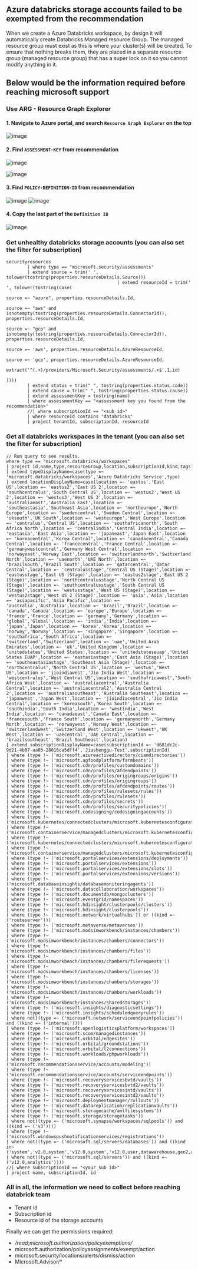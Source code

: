## Azure databricks storage accounts failed to be exempted from the recommendation
When we create a Azure Databricks workspace, by design it will automatically create Databricks Managed resource Group. The managed resource group must exist as this is where your cluster(s) will be created. To ensure that nothing breaks them, they are placed in a separate resource group (managed resource group) that has a super lock on it so you cannot modify anything in it.

## Below would be the information required before reaching microsoft support
### Use ARG - Resource Graph Explorer
#### 1. Navigate to Azure portal, and search `Resource Graph Explorer` on the top
![image](https://user-images.githubusercontent.com/96930989/210159757-b875ba41-6946-4ee7-a604-92183cf9f58b.png)

#### 2. Find `ASSESSMENT-KEY` from recommendation
![image](https://user-images.githubusercontent.com/96930989/220023467-58dfa81b-dec8-4433-a7f1-60e904e5e7b5.png)

![image](https://user-images.githubusercontent.com/96930989/220023598-38f83a87-83c8-4b39-801c-126fafcb2a0b.png)

#### 3. Find `POLICY-DEFINITION-ID` from recommendation
![image](https://user-images.githubusercontent.com/96930989/220023678-c5cf5fcc-70f5-4b51-8d92-095d38804981.png)
![image](https://user-images.githubusercontent.com/96930989/220023825-b0dc8c2a-310f-447f-99ad-ec2d20bf43eb.png)

#### 4. Copy the last part of the `Definition ID`
![image](https://user-images.githubusercontent.com/96930989/220023758-6dd08272-9568-4bbc-b3c6-03cd81ba45bf.png)

### Get unhealthy databricks storage accounts (you can also set the filter for subscription)
```kusto
securityresources
        | where type == "microsoft.security/assessments"
        | extend source = trim(' ', tolower(tostring(properties.resourceDetails.Source)))
                                          | extend resourceId = trim(' ', tolower(tostring(case(
                                                                                    source =~ "azure", properties.resourceDetails.Id,
                                                                                    source =~ "aws" and isnotempty(tostring(properties.resourceDetails.ConnectorId)), properties.resourceDetails.Id,
                                                                                    source =~ "gcp" and isnotempty(tostring(properties.resourceDetails.ConnectorId)), properties.resourceDetails.Id,
                                                                                    source =~ 'aws', properties.resourceDetails.AzureResourceId,
                                                                                    source =~ 'gcp', properties.resourceDetails.AzureResourceId,
                                                                                    extract('^(.+)/providers/Microsoft.Security/assessments/.+$',1,id)
                                                                                    ))))
        | extend status = trim(" ", tostring(properties.status.code))
        | extend cause = trim(" ", tostring(properties.status.cause))
        | extend assessmentKey = tostring(name)
        | where assessmentKey == "<assessment key you found from the recommendation>"
        //| where subscriptionId == "<sub id>"
        | where resourceId contains "databricks"
        | project tenantId, subscriptionId, resourceId
```

### Get all databricks workspaces in the tenant (you can also set the filter for subscription)
```kusto
// Run query to see results.
where type == "microsoft.databricks/workspaces"
| project id,name,type,resourceGroup,location,subscriptionId,kind,tags
| extend typeDisplayName=case(type =~ 'microsoft.databricks/workspaces','Azure Databricks Service',type)
| extend locationDisplayName=case(location =~ 'eastus','East US',location =~ 'eastus2','East US 2',location =~ 'southcentralus','South Central US',location =~ 'westus2','West US 2',location =~ 'westus3','West US 3',location =~ 'australiaeast','Australia East',location =~ 'southeastasia','Southeast Asia',location =~ 'northeurope','North Europe',location =~ 'swedencentral','Sweden Central',location =~ 'uksouth','UK South',location =~ 'westeurope','West Europe',location =~ 'centralus','Central US',location =~ 'southafricanorth','South Africa North',location =~ 'centralindia','Central India',location =~ 'eastasia','East Asia',location =~ 'japaneast','Japan East',location =~ 'koreacentral','Korea Central',location =~ 'canadacentral','Canada Central',location =~ 'francecentral','France Central',location =~ 'germanywestcentral','Germany West Central',location =~ 'norwayeast','Norway East',location =~ 'switzerlandnorth','Switzerland North',location =~ 'uaenorth','UAE North',location =~ 'brazilsouth','Brazil South',location =~ 'qatarcentral','Qatar Central',location =~ 'centralusstage','Central US (Stage)',location =~ 'eastusstage','East US (Stage)',location =~ 'eastus2stage','East US 2 (Stage)',location =~ 'northcentralusstage','North Central US (Stage)',location =~ 'southcentralusstage','South Central US (Stage)',location =~ 'westusstage','West US (Stage)',location =~ 'westus2stage','West US 2 (Stage)',location =~ 'asia','Asia',location =~ 'asiapacific','Asia Pacific',location =~ 'australia','Australia',location =~ 'brazil','Brazil',location =~ 'canada','Canada',location =~ 'europe','Europe',location =~ 'france','France',location =~ 'germany','Germany',location =~ 'global','Global',location =~ 'india','India',location =~ 'japan','Japan',location =~ 'korea','Korea',location =~ 'norway','Norway',location =~ 'singapore','Singapore',location =~ 'southafrica','South Africa',location =~ 'switzerland','Switzerland',location =~ 'uae','United Arab Emirates',location =~ 'uk','United Kingdom',location =~ 'unitedstates','United States',location =~ 'unitedstateseuap','United States EUAP',location =~ 'eastasiastage','East Asia (Stage)',location =~ 'southeastasiastage','Southeast Asia (Stage)',location =~ 'northcentralus','North Central US',location =~ 'westus','West US',location =~ 'jioindiawest','Jio India West',location =~ 'westcentralus','West Central US',location =~ 'southafricawest','South Africa West',location =~ 'australiacentral','Australia Central',location =~ 'australiacentral2','Australia Central 2',location =~ 'australiasoutheast','Australia Southeast',location =~ 'japanwest','Japan West',location =~ 'jioindiacentral','Jio India Central',location =~ 'koreasouth','Korea South',location =~ 'southindia','South India',location =~ 'westindia','West India',location =~ 'canadaeast','Canada East',location =~ 'francesouth','France South',location =~ 'germanynorth','Germany North',location =~ 'norwaywest','Norway West',location =~ 'switzerlandwest','Switzerland West',location =~ 'ukwest','UK West',location =~ 'uaecentral','UAE Central',location =~ 'brazilsoutheast','Brazil Southeast',location)
| extend subscriptionDisplayName=case(subscriptionId =~ 'd681dc2c-9d21-4b07-aa03-28016ca5dff4','Jiashenggu-Test',subscriptionId)
| where (type !~ ('microsoft.azureactivedirectory/ciamdirectories'))
| where (type !~ ('microsoft.agfoodplatform/farmbeats'))
| where (type !~ ('microsoft.cdn/profiles/customdomains'))
| where (type !~ ('microsoft.cdn/profiles/afdendpoints'))
| where (type !~ ('microsoft.cdn/profiles/origingroups/origins'))
| where (type !~ ('microsoft.cdn/profiles/origingroups'))
| where (type !~ ('microsoft.cdn/profiles/afdendpoints/routes'))
| where (type !~ ('microsoft.cdn/profiles/rulesets/rules'))
| where (type !~ ('microsoft.cdn/profiles/rulesets'))
| where (type !~ ('microsoft.cdn/profiles/secrets'))
| where (type !~ ('microsoft.cdn/profiles/securitypolicies'))
| where (type !~ ('microsoft.codesigning/codesigningaccounts'))
| where (type !~ ('microsoft.kubernetes/connectedclusters/microsoft.kubernetesconfiguration/namespaces'))
| where (type !~ ('microsoft.containerservice/managedclusters/microsoft.kubernetesconfiguration/namespaces'))
| where (type !~ ('microsoft.kubernetes/connectedclusters/microsoft.kubernetesconfiguration/fluxconfigurations'))
| where (type !~ ('microsoft.containerservice/managedclusters/microsoft.kubernetesconfiguration/fluxconfigurations'))
| where (type !~ ('microsoft.portalservices/extensions/deployments'))
| where (type !~ ('microsoft.portalservices/extensions'))
| where (type !~ ('microsoft.portalservices/extensions/slots'))
| where (type !~ ('microsoft.portalservices/extensions/versions'))
| where (type !~ ('microsoft.databaseinsights/databasemonitoringagents'))
| where (type !~ ('microsoft.datacollaboration/workspaces'))
| where (type !~ ('microsoft.documentdb/mongoclusters'))
| where (type !~ ('microsoft.eventgrid/namespaces'))
| where (type !~ ('microsoft.hdinsight/clusterpools/clusters'))
| where (type !~ ('microsoft.hdinsight/clusterpools'))
| where (type !~ ('microsoft.network/virtualhubs')) or ((kind =~ ('routeserver')))
| where (type !~ ('microsoft.metaverse/metaverses'))
| where (type !~ ('microsoft.modsimworkbench/instances/chambers'))
| where (type !~ ('microsoft.modsimworkbench/instances/chambers/connectors'))
| where (type !~ ('microsoft.modsimworkbench/instances/chambers/files'))
| where (type !~ ('microsoft.modsimworkbench/instances/chambers/filerequests'))
| where (type !~ ('microsoft.modsimworkbench/instances/chambers/licenses'))
| where (type !~ ('microsoft.modsimworkbench/instances/chambers/storages'))
| where (type !~ ('microsoft.modsimworkbench/instances/chambers/workloads'))
| where (type !~ ('microsoft.modsimworkbench/instances/sharedstorages'))
| where (type !~ ('microsoft.insights/diagnosticsettings'))
| where (type !~ ('microsoft.insights/scheduledqueryrules'))
| where not((type =~ ('microsoft.network/serviceendpointpolicies')) and ((kind =~ ('internal'))))
| where (type !~ ('microsoft.openlogisticsplatform/workspaces'))
| where (type !~ ('microsoft.scom/managedinstances'))
| where (type !~ ('microsoft.orbital/edgesites'))
| where (type !~ ('microsoft.orbital/groundstations'))
| where (type !~ ('microsoft.orbital/l2connections'))
| where (type !~ ('microsoft.workloads/phpworkloads'))
| where (type !~ ('microsoft.recommendationsservice/accounts/modeling'))
| where (type !~ ('microsoft.recommendationsservice/accounts/serviceendpoints'))
| where (type !~ ('microsoft.recoveryservicesbvtd/vaults'))
| where (type !~ ('microsoft.recoveryservicesbvtd2/vaults'))
| where (type !~ ('microsoft.recoveryservicesintd/vaults'))
| where (type !~ ('microsoft.recoveryservicesintd2/vaults'))
| where (type !~ ('microsoft.deploymentmanager/rollouts'))
| where (type !~ ('microsoft.datareplication/replicationvaults'))
| where (type !~ ('microsoft.storagecache/amlfilesystems'))
| where (type !~ ('microsoft.storage/storagetasks'))
| where not((type =~ ('microsoft.synapse/workspaces/sqlpools')) and ((kind =~ ('v3'))))
| where (type !~ ('microsoft.windowspushnotificationservices/registrations'))
| where not((type =~ ('microsoft.sql/servers/databases')) and ((kind in~ ('system','v2.0,system','v12.0,system','v12.0,user,datawarehouse,gen2,analytics'))))
| where not((type =~ ('microsoft.sql/servers')) and ((kind =~ ('v12.0,analytics'))))
//| where subscriptionId == "<your sub id>"
| project name, subscriptionId, id
```

### All in all, the information we need to collect before reaching databrick team
* Tenant id
* Subscription id
* Resource id of the storage accounts

Finally we can get the permissions required: 
* */read;microsoft.authorization/policyexemptions/*
* microsoft.authorization/policyassignments/exempt/action
* microsoft.security/locations/alerts/dismiss/action
* Microsoft.Advisor/*



